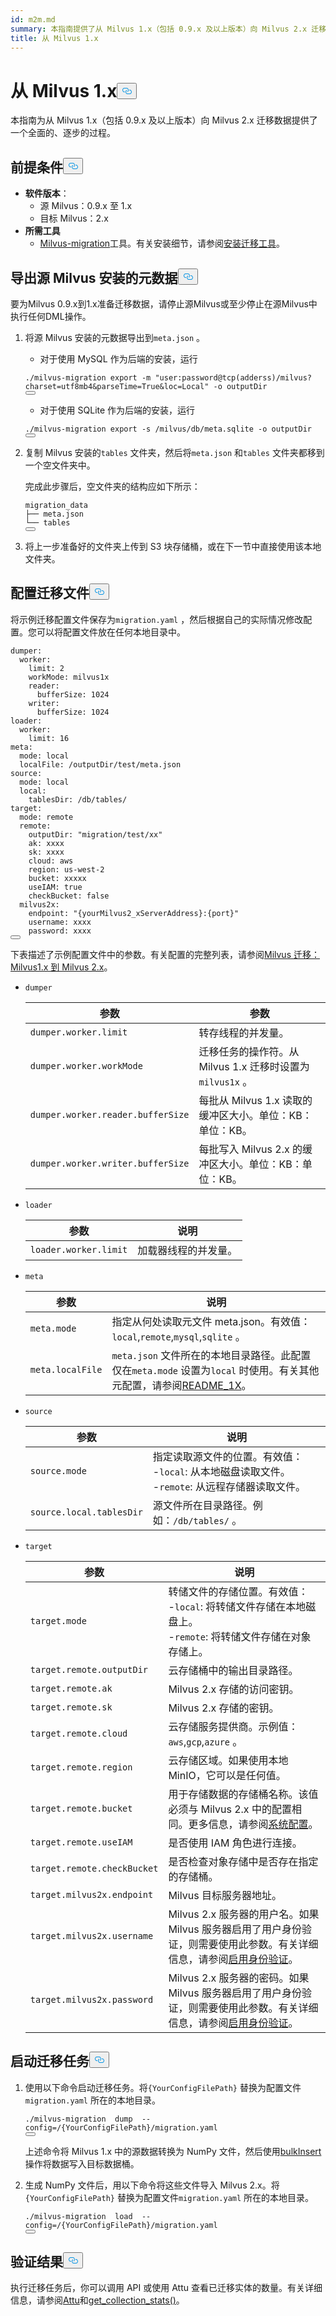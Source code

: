 ```yaml
---
id: m2m.md
summary: 本指南提供了从 Milvus 1.x（包括 0.9.x 及以上版本）向 Milvus 2.x 迁移数据的全面、逐步的过程。
title: 从 Milvus 1.x
---
```

<h1 id="From-Milvus-1x" class="common-anchor-header">从 Milvus 1.x<button data-href="#From-Milvus-1x" class="anchor-icon" translate="no">
      <svg translate="no"
        aria-hidden="true"
        focusable="false"
        height="20"
        version="1.1"
        viewBox="0 0 16 16"
        width="16"
      >
        <path
          fill="#0092E4"
          fill-rule="evenodd"
          d="M4 9h1v1H4c-1.5 0-3-1.69-3-3.5S2.55 3 4 3h4c1.45 0 3 1.69 3 3.5 0 1.41-.91 2.72-2 3.25V8.59c.58-.45 1-1.27 1-2.09C10 5.22 8.98 4 8 4H4c-.98 0-2 1.22-2 2.5S3 9 4 9zm9-3h-1v1h1c1 0 2 1.22 2 2.5S13.98 12 13 12H9c-.98 0-2-1.22-2-2.5 0-.83.42-1.64 1-2.09V6.25c-1.09.53-2 1.84-2 3.25C6 11.31 7.55 13 9 13h4c1.45 0 3-1.69 3-3.5S14.5 6 13 6z"
        ></path>
      </svg>
    </button></h1><p>本指南为从 Milvus 1.x（包括 0.9.x 及以上版本）向 Milvus 2.x 迁移数据提供了一个全面的、逐步的过程。</p>
<h2 id="Prerequisites" class="common-anchor-header">前提条件<button data-href="#Prerequisites" class="anchor-icon" translate="no">
      <svg translate="no"
        aria-hidden="true"
        focusable="false"
        height="20"
        version="1.1"
        viewBox="0 0 16 16"
        width="16"
      >
        <path
          fill="#0092E4"
          fill-rule="evenodd"
          d="M4 9h1v1H4c-1.5 0-3-1.69-3-3.5S2.55 3 4 3h4c1.45 0 3 1.69 3 3.5 0 1.41-.91 2.72-2 3.25V8.59c.58-.45 1-1.27 1-2.09C10 5.22 8.98 4 8 4H4c-.98 0-2 1.22-2 2.5S3 9 4 9zm9-3h-1v1h1c1 0 2 1.22 2 2.5S13.98 12 13 12H9c-.98 0-2-1.22-2-2.5 0-.83.42-1.64 1-2.09V6.25c-1.09.53-2 1.84-2 3.25C6 11.31 7.55 13 9 13h4c1.45 0 3-1.69 3-3.5S14.5 6 13 6z"
        ></path>
      </svg>
    </button></h2><ul>
<li><strong>软件版本</strong>：<ul>
<li>源 Milvus：0.9.x 至 1.x</li>
<li>目标 Milvus：2.x</li>
</ul></li>
<li><strong>所需工具</strong><ul>
<li><a href="https://github.com/zilliztech/milvus-migration">Milvus-migration</a>工具。有关安装细节，请参阅<a href="/docs/zh/milvusdm_install.md">安装迁移工具</a>。</li>
</ul></li>
</ul>
<h2 id="Export-metadata-of-the-source-Milvus-installation" class="common-anchor-header">导出源 Milvus 安装的元数据<button data-href="#Export-metadata-of-the-source-Milvus-installation" class="anchor-icon" translate="no">
      <svg translate="no"
        aria-hidden="true"
        focusable="false"
        height="20"
        version="1.1"
        viewBox="0 0 16 16"
        width="16"
      >
        <path
          fill="#0092E4"
          fill-rule="evenodd"
          d="M4 9h1v1H4c-1.5 0-3-1.69-3-3.5S2.55 3 4 3h4c1.45 0 3 1.69 3 3.5 0 1.41-.91 2.72-2 3.25V8.59c.58-.45 1-1.27 1-2.09C10 5.22 8.98 4 8 4H4c-.98 0-2 1.22-2 2.5S3 9 4 9zm9-3h-1v1h1c1 0 2 1.22 2 2.5S13.98 12 13 12H9c-.98 0-2-1.22-2-2.5 0-.83.42-1.64 1-2.09V6.25c-1.09.53-2 1.84-2 3.25C6 11.31 7.55 13 9 13h4c1.45 0 3-1.69 3-3.5S14.5 6 13 6z"
        ></path>
      </svg>
    </button></h2><p>要为Milvus 0.9.x到1.x准备迁移数据，请停止源Milvus或至少停止在源Milvus中执行任何DML操作。</p>
<ol>
<li><p>将源 Milvus 安装的元数据导出到<code translate="no">meta.json</code> 。</p>
<ul>
<li>对于使用 MySQL 作为后端的安装，运行</li>
</ul>
<pre><code translate="no" class="language-bash">./milvus-migration <span class="hljs-built_in">export</span> -m <span class="hljs-string">&quot;user:password@tcp(adderss)/milvus?charset=utf8mb4&amp;parseTime=True&amp;loc=Local&quot;</span> -o outputDir
<button class="copy-code-btn"></button></code></pre>
<ul>
<li>对于使用 SQLite 作为后端的安装，运行</li>
</ul>
<pre><code translate="no" class="language-bash">./milvus-migration <span class="hljs-built_in">export</span> -s /milvus/db/meta.sqlite -o outputDir
<button class="copy-code-btn"></button></code></pre></li>
<li><p>复制 Milvus 安装的<code translate="no">tables</code> 文件夹，然后将<code translate="no">meta.json</code> 和<code translate="no">tables</code> 文件夹都移到一个空文件夹中。</p>
<p>完成此步骤后，空文件夹的结构应如下所示：</p>
<pre><code translate="no">migration_data
├── meta.json
└── tables
<button class="copy-code-btn"></button></code></pre></li>
<li><p>将上一步准备好的文件夹上传到 S3 块存储桶，或在下一节中直接使用该本地文件夹。</p></li>
</ol>
<h2 id="Configure-the-migration-file" class="common-anchor-header">配置迁移文件<button data-href="#Configure-the-migration-file" class="anchor-icon" translate="no">
      <svg translate="no"
        aria-hidden="true"
        focusable="false"
        height="20"
        version="1.1"
        viewBox="0 0 16 16"
        width="16"
      >
        <path
          fill="#0092E4"
          fill-rule="evenodd"
          d="M4 9h1v1H4c-1.5 0-3-1.69-3-3.5S2.55 3 4 3h4c1.45 0 3 1.69 3 3.5 0 1.41-.91 2.72-2 3.25V8.59c.58-.45 1-1.27 1-2.09C10 5.22 8.98 4 8 4H4c-.98 0-2 1.22-2 2.5S3 9 4 9zm9-3h-1v1h1c1 0 2 1.22 2 2.5S13.98 12 13 12H9c-.98 0-2-1.22-2-2.5 0-.83.42-1.64 1-2.09V6.25c-1.09.53-2 1.84-2 3.25C6 11.31 7.55 13 9 13h4c1.45 0 3-1.69 3-3.5S14.5 6 13 6z"
        ></path>
      </svg>
    </button></h2><p>将示例迁移配置文件保存为<code translate="no">migration.yaml</code> ，然后根据自己的实际情况修改配置。您可以将配置文件放在任何本地目录中。</p>
<pre><code translate="no" class="language-yaml">dumper:
  worker:
    <span class="hljs-built_in">limit</span>: 2
    workMode: milvus1x
    reader:
      bufferSize: 1024
    writer:
      bufferSize: 1024
loader:
  worker:
    <span class="hljs-built_in">limit</span>: 16
meta:
  mode: <span class="hljs-built_in">local</span>
  localFile: /outputDir/test/meta.json
<span class="hljs-built_in">source</span>:
  mode: <span class="hljs-built_in">local</span>
  <span class="hljs-built_in">local</span>:
    tablesDir: /db/tables/
target:
  mode: remote
  remote:
    outputDir: <span class="hljs-string">&quot;migration/test/xx&quot;</span>
    ak: xxxx
    sk: xxxx
    cloud: aws
    region: us-west-2
    bucket: xxxxx
    useIAM: <span class="hljs-literal">true</span>
    checkBucket: <span class="hljs-literal">false</span>
  milvus2x:
    endpoint: <span class="hljs-string">&quot;{yourMilvus2_xServerAddress}:{port}&quot;</span>
    username: xxxx
    password: xxxx
<button class="copy-code-btn"></button></code></pre>
<p>下表描述了示例配置文件中的参数。有关配置的完整列表，请参阅<a href="https://github.com/zilliztech/milvus-migration/blob/main/README_1X.md#migrationyaml-reference">Milvus 迁移：Milvus1.x 到 Milvus 2.x</a>。</p>
<ul>
<li><p><code translate="no">dumper</code></p>
<table>
<thead>
<tr><th>参数</th><th>参数</th></tr>
</thead>
<tbody>
<tr><td><code translate="no">dumper.worker.limit</code></td><td>转存线程的并发量。</td></tr>
<tr><td><code translate="no">dumper.worker.workMode</code></td><td>迁移任务的操作符。从 Milvus 1.x 迁移时设置为<code translate="no">milvus1x</code> 。</td></tr>
<tr><td><code translate="no">dumper.worker.reader.bufferSize</code></td><td>每批从 Milvus 1.x 读取的缓冲区大小。单位：KB：单位：KB。</td></tr>
<tr><td><code translate="no">dumper.worker.writer.bufferSize</code></td><td>每批写入 Milvus 2.x 的缓冲区大小。单位：KB：单位：KB。</td></tr>
</tbody>
</table>
</li>
<li><p><code translate="no">loader</code></p>
<table>
<thead>
<tr><th>参数</th><th>说明</th></tr>
</thead>
<tbody>
<tr><td><code translate="no">loader.worker.limit</code></td><td>加载器线程的并发量。</td></tr>
</tbody>
</table>
</li>
<li><p><code translate="no">meta</code></p>
<table>
<thead>
<tr><th>参数</th><th>说明</th></tr>
</thead>
<tbody>
<tr><td><code translate="no">meta.mode</code></td><td>指定从何处读取元文件 meta.json。有效值：<code translate="no">local</code>,<code translate="no">remote</code>,<code translate="no">mysql</code>,<code translate="no">sqlite</code> 。</td></tr>
<tr><td><code translate="no">meta.localFile</code></td><td><code translate="no">meta.json</code> 文件所在的本地目录路径。此配置仅在<code translate="no">meta.mode</code> 设置为<code translate="no">local</code> 时使用。有关其他元配置，请参阅<a href="https://github.com/zilliztech/milvus-migration/blob/main/README_1X.md#meta">README_1X</a>。</td></tr>
</tbody>
</table>
</li>
<li><p><code translate="no">source</code></p>
<table>
<thead>
<tr><th>参数</th><th>说明</th></tr>
</thead>
<tbody>
<tr><td><code translate="no">source.mode</code></td><td>指定读取源文件的位置。有效值：<br/>-<code translate="no">local</code>: 从本地磁盘读取文件。<br/>-<code translate="no">remote</code>: 从远程存储器读取文件。</td></tr>
<tr><td><code translate="no">source.local.tablesDir</code></td><td>源文件所在目录路径。例如：<code translate="no">/db/tables/</code> 。</td></tr>
</tbody>
</table>
</li>
<li><p><code translate="no">target</code></p>
<table>
<thead>
<tr><th>参数</th><th>说明</th></tr>
</thead>
<tbody>
<tr><td><code translate="no">target.mode</code></td><td>转储文件的存储位置。有效值：<br/>-<code translate="no">local</code>: 将转储文件存储在本地磁盘上。<br/>-<code translate="no">remote</code>: 将转储文件存储在对象存储上。</td></tr>
<tr><td><code translate="no">target.remote.outputDir</code></td><td>云存储桶中的输出目录路径。</td></tr>
<tr><td><code translate="no">target.remote.ak</code></td><td>Milvus 2.x 存储的访问密钥。</td></tr>
<tr><td><code translate="no">target.remote.sk</code></td><td>Milvus 2.x 存储的密钥。</td></tr>
<tr><td><code translate="no">target.remote.cloud</code></td><td>云存储服务提供商。示例值：<code translate="no">aws</code>,<code translate="no">gcp</code>,<code translate="no">azure</code> 。</td></tr>
<tr><td><code translate="no">target.remote.region</code></td><td>云存储区域。如果使用本地 MinIO，它可以是任何值。</td></tr>
<tr><td><code translate="no">target.remote.bucket</code></td><td>用于存储数据的存储桶名称。该值必须与 Milvus 2.x 中的配置相同。更多信息，请参阅<a href="https://milvus.io/docs/configure_minio.md#miniobucketName">系统配置</a>。</td></tr>
<tr><td><code translate="no">target.remote.useIAM</code></td><td>是否使用 IAM 角色进行连接。</td></tr>
<tr><td><code translate="no">target.remote.checkBucket</code></td><td>是否检查对象存储中是否存在指定的存储桶。</td></tr>
<tr><td><code translate="no">target.milvus2x.endpoint</code></td><td>Milvus 目标服务器地址。</td></tr>
<tr><td><code translate="no">target.milvus2x.username</code></td><td>Milvus 2.x 服务器的用户名。如果 Milvus 服务器启用了用户身份验证，则需要使用此参数。有关详细信息，请参阅<a href="https://milvus.io/docs/authenticate.md">启用身份验证</a>。</td></tr>
<tr><td><code translate="no">target.milvus2x.password</code></td><td>Milvus 2.x 服务器的密码。如果 Milvus 服务器启用了用户身份验证，则需要使用此参数。有关详细信息，请参阅<a href="https://milvus.io/docs/authenticate.md">启用身份验证</a>。</td></tr>
</tbody>
</table>
</li>
</ul>
<h2 id="Start-the-migration-task" class="common-anchor-header">启动迁移任务<button data-href="#Start-the-migration-task" class="anchor-icon" translate="no">
      <svg translate="no"
        aria-hidden="true"
        focusable="false"
        height="20"
        version="1.1"
        viewBox="0 0 16 16"
        width="16"
      >
        <path
          fill="#0092E4"
          fill-rule="evenodd"
          d="M4 9h1v1H4c-1.5 0-3-1.69-3-3.5S2.55 3 4 3h4c1.45 0 3 1.69 3 3.5 0 1.41-.91 2.72-2 3.25V8.59c.58-.45 1-1.27 1-2.09C10 5.22 8.98 4 8 4H4c-.98 0-2 1.22-2 2.5S3 9 4 9zm9-3h-1v1h1c1 0 2 1.22 2 2.5S13.98 12 13 12H9c-.98 0-2-1.22-2-2.5 0-.83.42-1.64 1-2.09V6.25c-1.09.53-2 1.84-2 3.25C6 11.31 7.55 13 9 13h4c1.45 0 3-1.69 3-3.5S14.5 6 13 6z"
        ></path>
      </svg>
    </button></h2><ol>
<li><p>使用以下命令启动迁移任务。将<code translate="no">{YourConfigFilePath}</code> 替换为配置文件<code translate="no">migration.yaml</code> 所在的本地目录。</p>
<pre><code translate="no" class="language-bash">./milvus-migration  dump  --config=/{YourConfigFilePath}/migration.yaml
<button class="copy-code-btn"></button></code></pre>
<p>上述命令将 Milvus 1.x 中的源数据转换为 NumPy 文件，然后使用<a href="https://milvus.io/api-reference/pymilvus/v2.4.x/ORM/utility/do_bulk_insert.md">bulkInsert</a>操作将数据写入目标数据桶。</p></li>
<li><p>生成 NumPy 文件后，用以下命令将这些文件导入 Milvus 2.x。将<code translate="no">{YourConfigFilePath}</code> 替换为配置文件<code translate="no">migration.yaml</code> 所在的本地目录。</p>
<pre><code translate="no" class="language-bash">./milvus-migration  load  --config=/{YourConfigFilePath}/migration.yaml
<button class="copy-code-btn"></button></code></pre></li>
</ol>
<h2 id="Verify-the-result" class="common-anchor-header">验证结果<button data-href="#Verify-the-result" class="anchor-icon" translate="no">
      <svg translate="no"
        aria-hidden="true"
        focusable="false"
        height="20"
        version="1.1"
        viewBox="0 0 16 16"
        width="16"
      >
        <path
          fill="#0092E4"
          fill-rule="evenodd"
          d="M4 9h1v1H4c-1.5 0-3-1.69-3-3.5S2.55 3 4 3h4c1.45 0 3 1.69 3 3.5 0 1.41-.91 2.72-2 3.25V8.59c.58-.45 1-1.27 1-2.09C10 5.22 8.98 4 8 4H4c-.98 0-2 1.22-2 2.5S3 9 4 9zm9-3h-1v1h1c1 0 2 1.22 2 2.5S13.98 12 13 12H9c-.98 0-2-1.22-2-2.5 0-.83.42-1.64 1-2.09V6.25c-1.09.53-2 1.84-2 3.25C6 11.31 7.55 13 9 13h4c1.45 0 3-1.69 3-3.5S14.5 6 13 6z"
        ></path>
      </svg>
    </button></h2><p>执行迁移任务后，你可以调用 API 或使用 Attu 查看已迁移实体的数量。有关详细信息，请参阅<a href="https://github.com/zilliztech/attu">Attu</a>和<a href="https://milvus.io/api-reference/pymilvus/v2.4.x/MilvusClient/Collections/get_collection_stats.md">get_collection_stats()</a>。</p>
